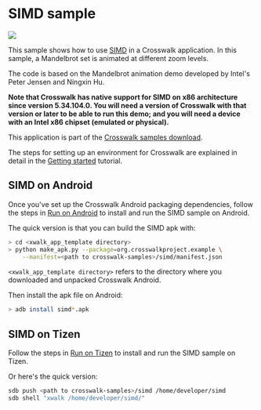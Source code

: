 # SIMD sample

<img class='sample-thumb' src='assets/sampapp-icon-simd.png'>

This sample shows how to use [SIMD](https://github.com/johnmccutchan/ecmascript_simd)
in a Crosswalk application. In this sample, a Mandelbrot set
is animated at different zoom levels.

The code is based on the Mandelbrot animation demo developed by Intel's
Peter Jensen and Ningxin Hu.

**Note that Crosswalk has native support for SIMD on x86 architecture
since version 5.34.104.0. You will need a version of Crosswalk with
that version or later to be able to run this demo; and you will need
a device with an Intel x86 chipset (emulated or physical).**

This application is part of the
[Crosswalk samples download](https://github.com/crosswalk-project/crosswalk-samples/archive/0.2.tar.gz).

The steps for setting up an environment for Crosswalk are explained
in detail in the [Getting started](#documentation/getting_started)
tutorial.

## SIMD on Android

Once you've set up the Crosswalk Android packaging dependencies,
follow the steps in [Run on Android](#documentation/getting_started/run_on_android)
to install and run the SIMD sample on Android.

The quick version is that you can build the SIMD apk with:

```sh
> cd <xwalk_app_template directory>
> python make_apk.py --package=org.crosswalkproject.example \
    --manifest=<path to crosswalk-samples>/simd/manifest.json
```

`<xwalk_app_template directory>` refers to the directory where you
downloaded and unpacked Crosswalk Android.

Then install the apk file on Android:

```sh
> adb install simd*.apk
```

## SIMD on Tizen

Follow the steps in
[Run on Tizen](#documentation/getting_started/run_on_tizen)
to install and run the SIMD sample on Tizen.

Or here's the quick version:

```sh
sdb push <path to crosswalk-samples>/simd /home/developer/simd
sdb shell "xwalk /home/developer/simd/"
```
